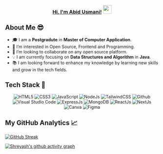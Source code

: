 <h3 align="center">
	<a href="http://www.instagram.com/abid_usmani_343">Hi, I'm Abid Usmani!</a>
  <img src="https://media.giphy.com/media/hvRJCLFzcasrR4ia7z/giphy.gif" width="28">
</h3>



## About Me 😎

- 🎓 I am a **Postgradute** in **Master of Computer Application**. <br>
- 👀 I’m interested in Open Source, Frontend and Programming.
- 💞️ I’m looking to collaborate on any open source platform.
- 💡 I am currently focusing on **Data Structures and Algorithm** in **Java**.<br>
- 📚 I am looking forward to enhance my knowledge by learning new skills and grow in the tech fields.


## Tech Stack 🥞

<p align="center">
<img alt="HTML5" src="https://img.shields.io/badge/html5-%23fca9ae.svg?style=for-the-badge&logo=html5&logoColor=140200"/>
<img alt="CSS3" src="https://img.shields.io/badge/css3-%23ffd2ce.svg?style=for-the-badge&logo=css3&logoColor=140200"/>
<img alt="JavaScript" src="https://img.shields.io/badge/javascript-%23e4626b.svg?style=for-the-badge&logo=javascript&logoColor=%23F7DF1E"/>
<img alt="NodeJs" src="https://img.shields.io/badge/node.js-%23f2ca61.svg?style=for-the-badge&logo=node.js&logoColor=%FFFFFF"/>
<img alt="TailwindCSS" src="https://img.shields.io/badge/tailwind css-%23fca9ae.svg?style=for-the-badge&logo=tailwind-css&logoColor=140200"/>
<!-- <img alt="Java" src="https://img.shields.io/badge/java-%23e4626b.svg?style=for-the-badge&logo=java&logoColor=140200"/> -->
<!-- <img alt="Python" src="https://img.shields.io/badge/python-%23fca9ae.svg?style=for-the-badge&logo=python&logoColor=140200"/> -->
<img alt="Github" src="https://img.shields.io/badge/github-%23e4626b.svg?style=for-the-badge&logo=github&logoColor=140200"/>
<img alt="Visual Studio Code" src="https://img.shields.io/badge/Visual Studio Code-f2ca61.svg?style=for-the-badge&logo=visual-studio-code&logoColor=140200"/>
<img alt="ExpressJs" src="https://img.shields.io/badge/express.js-%23ffd2ce.svg?style=for-the-badge&logo=express&logoColor=140200"/>
<img alt="MongoDB" src="https://img.shields.io/badge/mongodb-%23ffd2ce.svg?style=for-the-badge&logo=mongodb&logoColor=140200" />
<img alt="ReactJs" src="https://img.shields.io/badge/react-f2ca61.svg?style=for-the-badge&logo=react&logoColor=140200"/>
<img alt="NextJs" src="https://img.shields.io/badge/next.js-%23fca9ae.svg?style=for-the-badge&logo=next.js&logoColor=140200" />
<img alt="Canva" src="https://img.shields.io/badge/Canva-f2ca61.svg?style=for-the-badge&logo=canva&logoColor=140200"/>
<img alt="Figma" src="https://img.shields.io/badge/figma-%23e4626b.svg?style=for-the-badge&logo=figma&logoColor=140200" />
 </p>

## My GitHub Analytics 📈


[![GitHub Streak](https://streak-stats.demolab.com?user=abidusmani)](https://git.io/streak-stats) 

<div>

[![Shreyash's github activity graph](https://github-readme-activity-graph.vercel.app/graph?username=abidusmani&hide_border=true&theme=nightowl)](https://github.com/abidusmani/github-readme-activity-graph)

</div>
